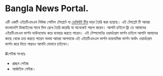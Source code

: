 # Bangla News Portal.

এটি একটি এইচটিএমএল নিউজ পোর্টাল টেমপ্লটে যা <a href="//devute.com">ডেভিউট টিম</a> দাড়া তৈরি করা হয়েছে। এই টেমপ্লেট টি আমরা বাংলাদেশি ডিজাইনের সাথে মিল রেখে তৈরি করেছি যা অনেকেই পছন্দ করেন। আপনি চাইলে ফ্রি তে আমাদের এইচটিএমএল ভার্শন ডাউনলোড করে ব্যবহার করতে পারেন। 
এই টেম্পলেটের ওয়ার্ডপ্রেস ভার্শন চাইলে আপনি আমাদের কাছে থেকে ক্রয় করতে পারেন অথবা আমরা আপনাকে এই এইচটিএমএল ভার্শন ডায়নামিক ভার্শন অর্থাৎ ওয়ার্ডপ্রেস ভার্শন করে দিতে পারবও আপনি যেভাবে চাইবেন। 

#পেইজ সংখ্যাঃ 
- প্রচ্ছদ পেইজ
- আর্কাইভ পেইজ। 
